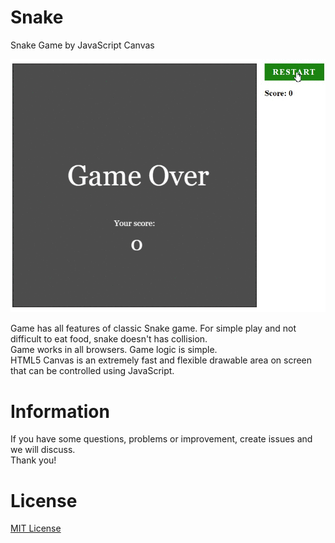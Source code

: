 Snake
===================

Snake Game by JavaScript Canvas

![](demo.gif)

Game has all features of classic Snake game. For simple play and not difficult to eat food, snake doesn't has collision.<br/>
Game works in all browsers. Game logic is simple.<br/>
HTML5 Canvas is an extremely fast and flexible drawable area on screen that can be controlled using JavaScript.<br/>

Information
============
If you have some questions, problems or improvement, create issues and we will discuss.<br/>
Thank you!

License
========
[MIT License](http://opensource.org/licenses/mit-license.php)

